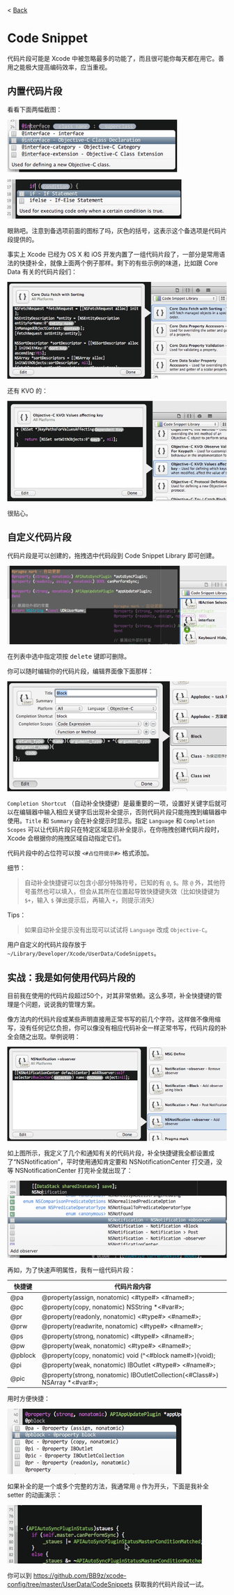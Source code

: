 < [Back](README.md)

Code Snippet
=====

代码片段可能是 Xcode 中被忽略最多的功能了，而且很可能你每天都在用它。善用之能极大提高编码效率，应当重视。


内置代码片段
----

看看下面两幅截图：

![内置代码片段示例1](image/code_sinppet_buildin_example1.png)

![内置代码片段示例2](image/code_sinppet_buildin_example2.png)

眼熟吧。注意到备选项前面的图标了吗，灰色的括号，这表示这个备选项是代码片段提供的。

事实上 Xcode 已经为 OS X 和 iOS 开发内置了一组代码片段了，一部分是常用语法的快捷补全，就像上面两个例子那样。剩下的有些示例的味道，比如跟 Core Data 有关的代码片段们：

![Core Data 的代码片段](image/code_sinppet_buildin_example_core_data.png)

还有 KVO 的：

![KVO 的代码片段](image/code_sinppet_buildin_example_kvo.png)

很贴心。


自定义代码片段
----

代码片段是可以创建的，拖拽选中代码段到 Code Snippet Library 即可创建。

![拖拽代码创建代码片段](image/code_sinppet_creat.png)

在列表中选中指定项按 <kbd>delete</kbd> 键即可删除。

你可以随时编辑你的代码片段，编辑界面像下面那样：

![代码片段编辑界面](image/code_sinppet_edit.png)

`Completion Shortcut` （自动补全快捷键）是最重要的一项，设置好关键字后就可以在编辑器中输入相应关键字后出现补全提示，否则代码片段只能拖拽到编辑器中使用。`Title` 和 `Summary` 会在补全提示时显示。指定 `Language` 和 `Completion Scopes` 可以让代码片段只在特定区域显示补全提示，在你拖拽创建代码片段时，Xcode 会根据你的拖拽区域自动指定它们。

代码片段中的占位符可以按 `<#占位符提示#>` 格式添加。

细节：

> 自动补全快捷键可以包含小部分特殊符号，已知的有 `@`, `$`。除 `@` 外，其他符号虽然也可以填入，但会从其所在位置起导致快捷键失效（比如快捷键为 `$+`，输入 `$` 弹出提示后，再输入 `+`，则提示消失）


Tips：
    
> 如果自动补全提示没有出现可以试试将 `Language` 改成 `Objective-C`。


用户自定义的代码片段存放于 `~/Library/Developer/Xcode/UserData/CodeSnippets`。


实战：我是如何使用代码片段的
----
目前我在使用的代码片段超过50个，对其非常依赖。这么多项，补全快捷键的管理是个问题，说说我的管理方案。

像方法内的代码片段或某些声明直接用正常书写的前几个字符。这样做不像用缩写，没有任何记忆负担，你可以像没有相应代码补全一样正常书写，代码片段的补全会随之出现。举例说明：

![几个跟通知有关的代码片段](image/code_sinppet_my_example_notification.png)

如上图所示，我定义了几个和通知有关的代码片段，补全快捷键我全都设置成了“NSNotification”，平时使用通知肯定要和 NSNotificationCenter 打交道，没等 NSNotificationCenter 打完补全就出现了：

![几个跟通知有关的代码片段](image/code_sinppet_my_example_notification2.png)

再如，为了快速声明属性，我有一组代码片段：

快捷键 | 代码片段内容
-----|----
@pa  | @property(assign, nonatomic) <#type#> <#name#>;
@pc  | @property(copy, nonatomic) NSString *<#var#>;
@pr  | @property(readonly, nonatomic) <#type#> <#name#>;
@prw | @property(readwrite, nonatomic) <#type#> <#name#>;
@ps  | @property(strong, nonatomic) <#type#> <#name#>;
@pw  | @property(weak, nonatomic) <#type#> <#name#>;
@pblock  | @property(copy, nonatomic) void (^<#block name#>)(void);
@pi  | @property(weak, nonatomic) IBOutlet <#type#> <#name#>;
@pic | @property(strong, nonatomic) IBOutletCollection(<#Class#>) NSArray *<#var#>;

用时方便快捷：

![属性补全例子](image/code_sinppet_my_example_property.png)

如果补全的是一个或多个完整的方法，我通常用 `@` 作为开头，下面是我补全 setter 的动画演示：

![setter 补全动画](image/code_sinppet_my_example_setter.gif)

你可以到 https://github.com/BB9z/xcode-config/tree/master/UserData/CodeSnippets 获取我的代码片段试一试。
